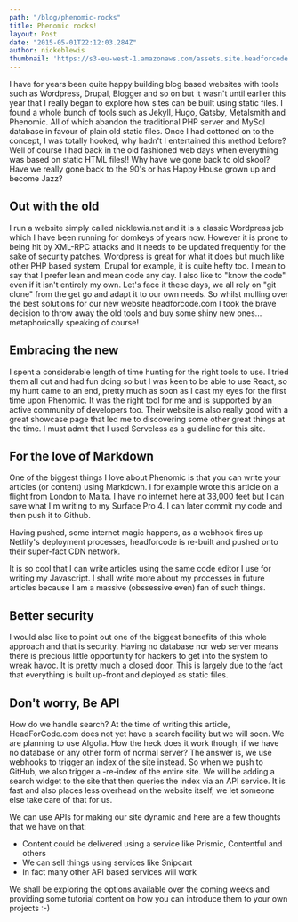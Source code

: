 ```yaml
---
path: "/blog/phenomic-rocks"
title: Phenomic rocks!
layout: Post
date: "2015-05-01T22:12:03.284Z"
author: nickeblewis
thumbnail: 'https://s3-eu-west-1.amazonaws.com/assets.site.headforcode.com/icons/js.png'
---
```


I have for years been quite happy building blog based websites with tools such as Wordpress, Drupal, Blogger and so on but it wasn't until earlier this year that I really began to explore how sites can be built using static files. I found a whole bunch of tools such as Jekyll, Hugo, Gatsby, Metalsmith and Phenomic. All of which abandon the traditional PHP server and MySql database in favour of plain old static files. Once I had cottoned on to the concept, I was totally hooked, why hadn't I entertained this method before? Well of course I had back in the old fashioned web days when everything was based on static HTML files!! Why have we gone back to old skool? Have we really gone back to the 90's or has Happy House grown up and become Jazz?

## Out with the old

I run a website simply called nicklewis.net and it is a classic Wordpress job which I have been running for domkeys of years now. However it is prone to being hit by XML-RPC attacks and it needs to be updated frequently for the sake of security patches. Wordpress is great for what it does but much like other PHP based system, Drupal for example, it is quite hefty too. I mean to say that I prefer lean and mean code any day. I also like to "know the code" even if it isn't entirely my own. Let's face it these days, we all rely on "git clone" from the get go and adapt it to our own needs. So whilst mulling over the best solutions for our new website headforcode.com I took the brave decision to throw away the old tools and buy some shiny new ones... metaphorically speaking of course!

## Embracing the new

I spent a considerable length of time hunting for the right tools to use. I tried them all out and had fun doing so but I was keen to be able to use React, so my hunt came to an end, pretty much as soon as I cast my eyes for the first time upon Phenomic. It was the right tool for me and is supported by an active community of developers too. Their website is also really good with a great showcase page that led me to discovering some other great things at the time. I must admit that I used Serveless as a guideline for this site.

## For the love of Markdown

One of the biggest things I love about Phenomic is that you can write your articles (or content) using Markdown. I for example wrote this article on a flight from London to Malta. I have no internet here at 33,000 feet but I can save what I'm writing to my Surface Pro 4. I can later commit my code and then push it to Github. 

Having pushed, some internet magic happens, as a webhook fires up Netlify's deployment processes, headforcode is re-built and pushed onto their super-fact CDN network. 

It is so cool that I can write articles using the same code editor I use for writing my Javascript. I shall write more about my processes in future articles because I am a massive (obssessive even) fan of such things.

## Better security

I would also like to point out one of the biggest beneefits of this whole approach and that is security. Having no database nor web server means there is precious little opportunity for hackers to get into the system to wreak havoc. It is pretty much a closed door. This is largely due to the fact that everything is built up-front and deployed as static files.

## Don't worry, Be API

How do we handle search? At the time of writing this article, HeadForCode.com does not yet have a search facility but we will soon. We are planning to use Algolia. How the heck does it work though, if we have no database or any other form of normal server? The answer is, we use webhooks to trigger an index of the site instead. So when we push to GitHub, we also trigger a -re-index of the entire site. We will be adding a search widget to the site that then queries the index via an API service. It is fast and also places less overhead on the website itself, we let someone else take care of that for us.

We can use APIs for making our site dynamic and here are a few thoughts that we have on that:

* Content could be delivered using a service like Prismic, Contentful and others
* We can sell things using services like Snipcart
* In fact many other API based services will work

We shall be exploring the options available over the coming weeks and providing some tutorial content on how you can introduce them to your own projects :-)